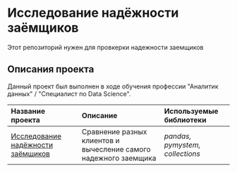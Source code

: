 # Исследование надёжности заёмщиков

Этот репозиторий нужен для провкерки надежности заемщиков

## Описания проекта

Данный проект был выполнен в ходе обучения профессии "Аналитик данных" / "Специалист по Data Science".

| Название проекта | Описание | Используемые библиотеки | 
| :---------------------- | :---------------------- | :---------------------- |
| [Исследование надёжности заёмщиков](borrowers_reliability) | Сравнение разных клиентов и вычесление самого надежного заемщика | *pandas, pymystem, collections* |
